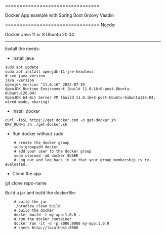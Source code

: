 =================================

 Docker App example with Spring Boot Groovy Vaadin
 
=================================
Needs:

Docker 
Java 11 or 8
Ubuntu 20.04

-----
Install the needs:

- install java
```
sudo apt update
sudo apt install openjdk-11-jre-headless
# see java version
java -version
openjdk version "11.0.16" 2022-07-19
OpenJDK Runtime Environment (build 11.0.16+8-post-Ubuntu-0ubuntu120.04)
OpenJDK 64-Bit Server VM (build 11.0.16+8-post-Ubuntu-0ubuntu120.04, mixed mode, sharing)
```
- Install docker
```
curl -fsSL https://get.docker.com -o get-docker.sh
DRY_RUN=1 sh ./get-docker.sh
```
- Run docker without sudo
```
    # create the docker group
    sudo groupadd docker
    # add your user to the docker group
    sudo usermod -aG docker $USER
    # Log out and log back in so that your group membership is re-evaluated.
```
- Clone the app

git clone repo-name



Build a jar and build the dockerfile:
```
    # build the jar
    ./gradlew clean build
    # build the docker 
	docker build -t my-app:1.0.0 .
	# run the docker container
	docker run -it -d -p 8080:8080 my-app:1.0.0
    # check http://localhost:8080
```


